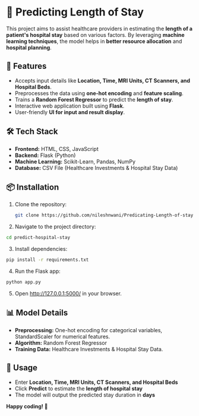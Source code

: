 # 🏥 Predicting Length of Stay

This project aims to assist healthcare providers in estimating the **length of a patient's hospital stay** based on various factors. By leveraging **machine learning techniques**, the model helps in **better resource allocation** and **hospital planning**.

## 🚀 Features
- Accepts input details like **Location, Time, MRI Units, CT Scanners, and Hospital Beds**.
- Preprocesses the data using **one-hot encoding** and **feature scaling**.
- Trains a **Random Forest Regressor** to predict the **length of stay**.
- Interactive web application built using **Flask**.
- User-friendly **UI for input and result display**.

## 🛠 Tech Stack
- **Frontend:** HTML, CSS, JavaScript
- **Backend:** Flask (Python)
- **Machine Learning:** Scikit-Learn, Pandas, NumPy
- **Database:** CSV File (Healthcare Investments & Hospital Stay Data)

## 📦 Installation

1. Clone the repository:
   ```bash
   git clone https://github.com/nileshnwani/Predicating-Length-of-stay.git
   ```
   
2. Navigate to the project directory:
  ```bash
  cd predict-hospital-stay
  ```
3. Install dependencies:
  ```bash
  pip install -r requirements.txt
  ```
4. Run the Flask app:
  ```bash
  python app.py
  ```
5. Open http://127.0.0.1:5000/ in your browser.
 
## 📊 Model Details
- **Preprocessing:** One-hot encoding for categorical variables, StandardScaler for numerical features.<br>
- **Algorithm:** Random Forest Regressor<br>
- **Training Data:** Healthcare Investments & Hospital Stay Data.<br>

## 🎯 Usage
- Enter **Location, Time, MRI Units, CT Scanners, and Hospital Beds**<br>
- Click **Predict** to estimate the **length of hospital stay**<br>
- The model will output the predicted stay duration in **days**<br>


<b>**Happy coding! 🚀**<b>


